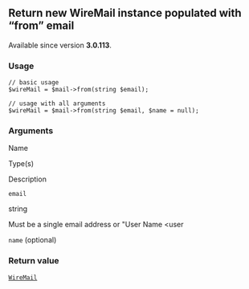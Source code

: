 Return new WireMail instance populated with “from” email
--------------------------------------------------------

Available since version **3.0.113**.

### Usage

    // basic usage
    $wireMail = $mail->from(string $email);
    
    // usage with all arguments
    $wireMail = $mail->from(string $email, $name = null);

### Arguments

Name

Type(s)

Description

`email`

string

Must be a single email address or "User Name <user

`name` (optional)

### Return value

[`WireMail`](/api/ref/wire-mail/)

